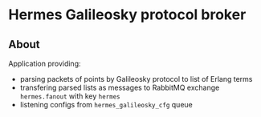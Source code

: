 # Hermes Galileosky protocol broker
## About
Application providing:
* parsing packets of points by Galileosky protocol to list of Erlang terms
* transfering parsed lists as messages to RabbitMQ exchange `hermes.fanout` with key `hermes`
* listening configs from `hermes_galileosky_cfg` queue